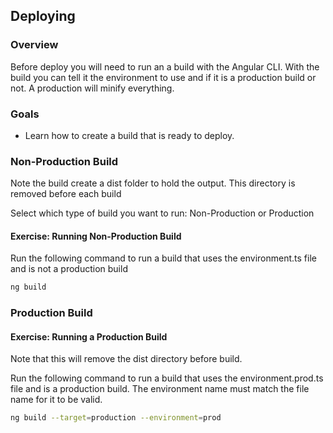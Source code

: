 ## Deploying

### Overview

Before deploy you will need to run an a build with the Angular CLI.  With the build you can tell it the environment to use and if it is a production build or not.  A production will minify everything.

### Goals


* Learn how to create a build that is ready to deploy.


### Non-Production Build

<div class="alert alert-info" role="alert">
Note the build create a dist folder to hold the output.   This directory is removed before each build
</div>

Select which type of build you want to run:  Non-Production or Production

<h4 class="exercise-start">
  <b>Exercise</b>: Running Non-Production Build
</h4>

Run the following command to run a build that uses the environment.ts file and is not a production build

```bash
ng build
```

<div class="exercise-end"></div>

### Production Build

<h4 class="exercise-start">
  <b>Exercise</b>: Running a Production Build
</h4>

<div class="alert alert-warning" role="alert">
Note that this will remove the dist directory before build.
</div>

Run the following command to run a build that uses the environment.prod.ts file and is a production build.   The environment name must match the file name for it to be valid.

```bash
ng build --target=production --environment=prod
```

<div class="exercise-end"></div>
